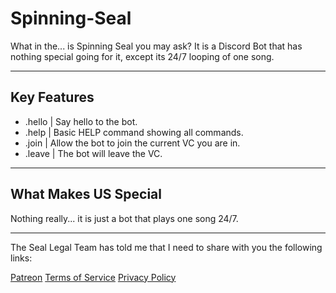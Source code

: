 # Spinning-Seal
What in the... is Spinning Seal you may ask? It is a Discord Bot that has nothing special going for it, except its 24/7 looping of one song.
_______________________________________________________

## Key Features

- .hello | Say hello to the bot.
- .help | Basic HELP command showing all commands.
- .join | Allow the bot to join the current VC you are in.
- .leave | The bot will leave the VC.

________________________________________________________

## What Makes US Special

Nothing really... it is just a bot that plays one song 24/7.

_________________________________________________________

The Seal Legal Team has told me that I need to share with you the following links:

[Patreon]() [Terms of Service](https://github.com/DRAGEno01/Spinning-Seal/blob/main/Documents/ToS.md) [Privacy Policy]()
